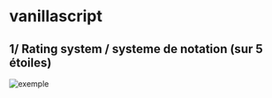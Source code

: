 # vanillascript

## 1/ Rating system / systeme de notation (sur 5 étoiles)

![exemple](https://i.imgur.com/CSCIIdl.png)
